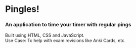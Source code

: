 # Pingles!
### An application to time your timer with regular pings
<p>Built using HTML, CSS and JavaScript.<br>
Use Case: To help with exam revisions like Anki Cards, etc.</p>
